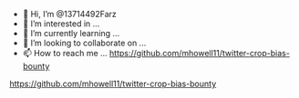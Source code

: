 - 👋 Hi, I’m @13714492Farz
- 👀 I’m interested in ...
- 🌱 I’m currently learning ...
- 💞️ I’m looking to collaborate on ...
- 📫 How to reach me ...
https://github.com/mhowell11/twitter-crop-bias-bounty
<!---
13714492Farz/13714492Farz is a ✨ special ✨ repository because its `README.md` (this file) appears on your GitHub profile.
You can click the Preview link to take a look at your changes.
--->
https://github.com/mhowell11/twitter-crop-bias-bounty
